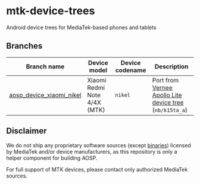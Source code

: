 # mtk-device-trees
Android device trees for MediaTek-based phones and tablets

## Branches
| Branch name                                                                                                         | Device model                       | Device codename     | Description
|---------------------------------------------------------------------------------------------------------------------|------------------------------------|---------------------|----------------------------------------------------------------------------------------------------|
| [aosp_device_xiaomi_nikel](https://github.com/SnowdroidReborn/mtk-device-trees/tree/aosp_device_xiaomi_nikel)       | Xiaomi Redmi Note 4/4X (MTK)       | `nikel`             | Port from [Vernee Apollo Lite device tree](https://github.com/MT6797/device/tree/ALPS-MP-M0.MP9-V1.78.1_NB6797_6C_M/nb/k15ta_a) (`nb/k15ta_a`)

## Disclaimer
We do not ship any proprietary software sources (except [binaries](https://github.com/SnowdroidReborn/mtk-vendor-blobs)) licensed by MediaTek and/or device manufacturers, as this repository is only a helper component for building AOSP.

For full support of MTK devices, please contact only authorized MediaTek sources.
